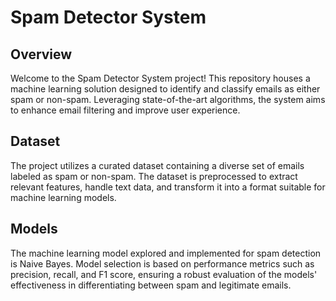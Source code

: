 # Spam Detector System
## Overview
Welcome to the Spam Detector System project! This repository houses a machine learning solution designed to identify and classify emails as either spam or non-spam. Leveraging state-of-the-art algorithms, the system aims to enhance email filtering and improve user experience.

## Dataset
The project utilizes a curated dataset containing a diverse set of emails labeled as spam or non-spam. The dataset is preprocessed to extract relevant features, handle text data, and transform it into a format suitable for machine learning models.

## Models
The machine learning model explored and implemented for spam detection is Naive Bayes. Model selection is based on performance metrics such as precision, recall, and F1 score, ensuring a robust evaluation of the models' effectiveness in differentiating between spam and legitimate emails.
